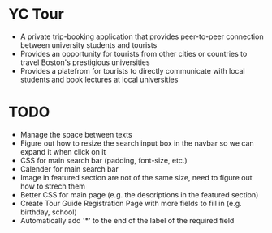YC Tour
=======

* A private trip-booking application that provides peer-to-peer connection between university students and tourists
* Provides an opportunity for tourists from other cities or countries to travel Boston's prestigious universities
* Provides a platefrom for tourists to directly communicate with local students and book lectures at local universities


TODO
====

* Manage the space between texts
* Figure out how to resize the search input box in the navbar so we can expand it when click on it
* CSS for main search bar (padding, font-size, etc.)
* Calender for main search bar
* Image in featured section are not of the same size, need to figure out how to strech them
* Better CSS for main page (e.g. the descriptions in the featured section)
* Create Tour Guide Registration Page with more fields to fill in (e.g. birthday, school)
* Automatically add '*' to the end of the label of the required field

